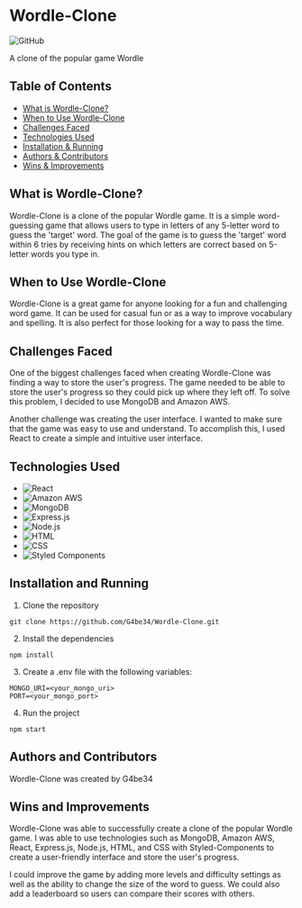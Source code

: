 

# Wordle-Clone
![GitHub](https://img.shields.io/github/license/G4be34/Wordle-Clone?style=for-the-badge)

A clone of the popular game Wordle 

## Table of Contents

- [What is Wordle-Clone?](#what-is-wordle-clone)
- [When to Use Wordle-Clone](#when-to-use-wordle-clone)
- [Challenges Faced](#challenges-faced)
- [Technologies Used](#technologies-used)
- [Installation & Running](#installation-and-running)
- [Authors & Contributors](#authors-and-contributors)
- [Wins & Improvements](#wins-and-improvements)

## What is Wordle-Clone?

Wordle-Clone is a clone of the popular Wordle game. It is a simple word-guessing game that allows users to type in letters of any 5-letter word to guess the 'target' word. The goal of the game is to guess the 'target' word within 6 tries by receiving hints on which letters are correct based on 5-letter words you type in. 

## When to Use Wordle-Clone

Wordle-Clone is a great game for anyone looking for a fun and challenging word game. It can be used for casual fun or as a way to improve vocabulary and spelling. It is also perfect for those looking for a way to pass the time.

## Challenges Faced

One of the biggest challenges faced when creating Wordle-Clone was finding a way to store the user's progress. The game needed to be able to store the user's progress so they could pick up where they left off. To solve this problem, I decided to use MongoDB and Amazon AWS.

Another challenge was creating the user interface. I wanted to make sure that the game was easy to use and understand. To accomplish this, I used React to create a simple and intuitive user interface.

## Technologies Used

- ![React](https://img.shields.io/badge/React-20232A?style=for-the-badge&logo=react&logoColor=61DAFB)
- ![Amazon AWS](https://img.shields.io/badge/Amazon_AWS-FF9900?style=for-the-badge&logo=amazonaws&logoColor=white)
- ![MongoDB](https://img.shields.io/badge/MongoDB-4EA94B?style=for-the-badge&logo=mongodb&logoColor=white)
- ![Express.js](https://img.shields.io/badge/Express.js-000000?style=for-the-badge&logo=express&logoColor=white)
- ![Node.js](https://img.shields.io/badge/Node.js-339933?style=for-the-badge&logo=nodedotjs&logoColor=white)
- ![HTML](https://img.shields.io/badge/HTML-E34F26?style=for-the-badge&logo=html5&logoColor=white)
- ![CSS](https://img.shields.io/badge/CSS-1572B6?style=for-the-badge&logo=css3&logoColor=white)
- ![Styled Components](https://img.shields.io/badge/styled--components-DB7093?style=for-the-badge&logo=styled-components&logoColor=white)

## Installation and Running

1. Clone the repository

```
git clone https://github.com/G4be34/Wordle-Clone.git
```

2. Install the dependencies

```
npm install
```

3. Create a .env file with the following variables:

```
MONGO_URI=<your_mongo_uri>
PORT=<your_mongo_port>
```

4. Run the project

```
npm start
```

## Authors and Contributors

Wordle-Clone was created by G4be34 

## Wins and Improvements

Wordle-Clone was able to successfully create a clone of the popular Wordle game. I was able to use technologies such as MongoDB, Amazon AWS, React, Express.js, Node.js, HTML, and CSS with Styled-Components to create a user-friendly interface and store the user's progress.

I could improve the game by adding more levels and difficulty settings as well as the ability to change the size of the word to guess. We could also add a leaderboard so users can compare their scores with others.
